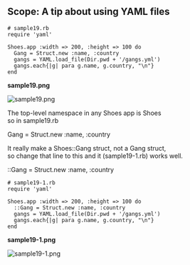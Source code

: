 Scope: A tip about using YAML files
-----------------------------------

	# sample19.rb
	require 'yaml'
	
	Shoes.app :width => 200, :height => 100 do
	  Gang = Struct.new :name, :country
	  gangs = YAML.load_file(Dir.pwd + '/gangs.yml')
	  gangs.each{|g| para g.name, g.country, "\n"}
	end

**sample19.png**

![sample19.png](http://github.com/ashbb/shoes_tutorial_html/tree/master%2Fimages%2Fsample19.png?raw=true)

The top-level namespace in any Shoes app is Shoes <br>
so in sample19.rb <br>

 Gang = Struct.new :name, :country <br>

It really make a Shoes::Gang struct, not a Gang struct,  <br>
so change that line to this and it (sample19-1.rb) works well.  <br>

 ::Gang = Struct.new :name, :country <br>

	# sample19-1.rb
	require 'yaml'
	
	Shoes.app :width => 200, :height => 100 do
	  ::Gang = Struct.new :name, :country
	  gangs = YAML.load_file(Dir.pwd + '/gangs.yml')
	  gangs.each{|g| para g.name, g.country, "\n"}
	end

**sample19-1.png**

![sample19-1.png](http://github.com/ashbb/shoes_tutorial_html/tree/master%2Fimages%2Fsample19-1.png?raw=true)
